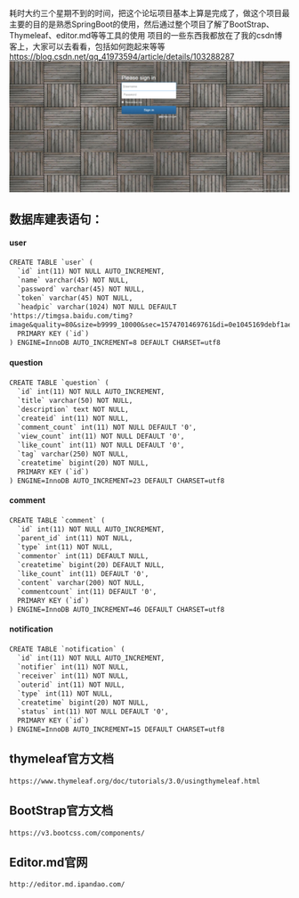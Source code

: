 耗时大约三个星期不到的时间，把这个论坛项目基本上算是完成了，做这个项目最主要的目的是熟悉SpringBoot的使用，然后通过整个项目了解了BootStrap、Thymeleaf、editor.md等等工具的使用
项目的一些东西我都放在了我的csdn博客上，大家可以去看看，包括如何跑起来等等
https://blog.csdn.net/qq_41973594/article/details/103288287
![image](https://github.com/OliverLiy/MyBlog/blob/master/20191128101046625.png)

## 数据库建表语句：
#### user
```$user建表语句
CREATE TABLE `user` (
  `id` int(11) NOT NULL AUTO_INCREMENT,
  `name` varchar(45) NOT NULL,
  `password` varchar(45) NOT NULL,
  `token` varchar(45) NOT NULL,
  `headpic` varchar(1024) NOT NULL DEFAULT 'https://timgsa.baidu.com/timg?image&quality=80&size=b9999_10000&sec=1574701469761&di=0e1045169debf1aed834fc97ff9b2439&imgtype=0&src=http%3A%2F%2Fbpic.588ku.com%2Felement_origin_min_pic%2F01%2F31%2F87%2F96573b585a7c9c4.jpg',
  PRIMARY KEY (`id`)
) ENGINE=InnoDB AUTO_INCREMENT=8 DEFAULT CHARSET=utf8
```

#### question
```$question建表语句
CREATE TABLE `question` (
  `id` int(11) NOT NULL AUTO_INCREMENT,
  `title` varchar(50) NOT NULL,
  `description` text NOT NULL,
  `createid` int(11) NOT NULL,
  `comment_count` int(11) NOT NULL DEFAULT '0',
  `view_count` int(11) NOT NULL DEFAULT '0',
  `like_count` int(11) NOT NULL DEFAULT '0',
  `tag` varchar(250) NOT NULL,
  `createtime` bigint(20) NOT NULL,
  PRIMARY KEY (`id`)
) ENGINE=InnoDB AUTO_INCREMENT=23 DEFAULT CHARSET=utf8
```
#### comment
```$user建表语句
CREATE TABLE `comment` (
  `id` int(11) NOT NULL AUTO_INCREMENT,
  `parent_id` int(11) NOT NULL,
  `type` int(11) NOT NULL,
  `commentor` int(11) DEFAULT NULL,
  `createtime` bigint(20) DEFAULT NULL,
  `like_count` int(11) DEFAULT '0',
  `content` varchar(200) NOT NULL,
  `commentcount` int(11) DEFAULT '0',
  PRIMARY KEY (`id`)
) ENGINE=InnoDB AUTO_INCREMENT=46 DEFAULT CHARSET=utf8
```
#### notification
```$notification建表语句
CREATE TABLE `notification` (
  `id` int(11) NOT NULL AUTO_INCREMENT,
  `notifier` int(11) NOT NULL,
  `receiver` int(11) NOT NULL,
  `outerid` int(11) NOT NULL,
  `type` int(11) NOT NULL,
  `createtime` bigint(20) NOT NULL,
  `status` int(11) NOT NULL DEFAULT '0',
  PRIMARY KEY (`id`)
) ENGINE=InnoDB AUTO_INCREMENT=15 DEFAULT CHARSET=utf8
```

## thymeleaf官方文档
```
https://www.thymeleaf.org/doc/tutorials/3.0/usingthymeleaf.html
```
## BootStrap官方文档
```
https://v3.bootcss.com/components/
```
## Editor.md官网
```
http://editor.md.ipandao.com/
```
